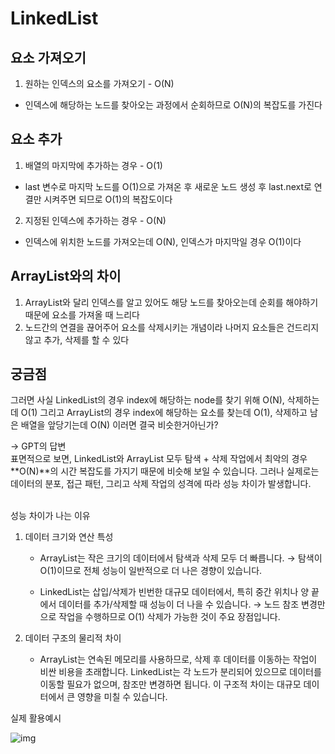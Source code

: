 # LinkedList

## 요소 가져오기
1. 원하는 인덱스의 요소를 가져오기 - O(N)
- 인덱스에 해당하는 노드를 찾아오는 과정에서 순회하므로 O(N)의 복잡도를 가진다

## 요소 추가
1. 배열의 마지막에 추가하는 경우 - O(1)
- last 변수로 마지막 노드를 O(1)으로 가져온 후 새로운 노드 생성 후 last.next로 연결만 시켜주면 되므로 O(1)의 복잡도이다

2. 지정된 인덱스에 추가하는 경우 - O(N)
- 인덱스에 위치한 노드를 가져오는데 O(N), 인덱스가 마지막일 경우 O(1)이다


## ArrayList와의 차이
1. ArrayList와 달리 인덱스를 알고 있어도 해당 노드를 찾아오는데 순회를 해야하기 때문에 요소를 가져올 때 느리다
2. 노드간의 연결을 끊어주어 요소를 삭제시키는 개념이라 나머지 요소들은 건드리지 않고 추가, 삭제를 할 수 있다

## 궁금점
그러면 사실 LinkedList의 경우 index에 해당하는 node를 찾기 위해 O(N), 삭제하는데 O(1) 그리고 ArrayList의 경우 index에 해당하는 요소를 찾는데 O(1), 삭제하고 남은 배열을 앞당기는데 O(N) 이러면 결국 비슷한거아닌가?

-> GPT의 답변
<br>표면적으로 보면, LinkedList와 ArrayList 모두 탐색 + 삭제 작업에서 최악의 경우 **O(N)**의 시간 복잡도를 가지기 때문에 비슷해 보일 수 있습니다. 그러나 실제로는 데이터의 분포, 접근 패턴, 그리고 삭제 작업의 성격에 따라 성능 차이가 발생합니다.

<br>성능 차이가 나는 이유
1. 데이터 크기와 연산 특성
   - ArrayList는 작은 크기의 데이터에서 탐색과 삭제 모두 더 빠릅니다.
   → 탐색이 O(1)이므로 전체 성능이 일반적으로 더 나은 경향이 있습니다.

   - LinkedList는 삽입/삭제가 빈번한 대규모 데이터에서, 특히 중간 위치나 양 끝에서 데이터를 추가/삭제할 때 성능이 더 나을 수 있습니다.
   → 노드 참조 변경만으로 작업을 수행하므로 O(1) 삭제가 가능한 것이 주요 장점입니다.

   
2. 데이터 구조의 물리적 차이
   - ArrayList는 연속된 메모리를 사용하므로, 삭제 후 데이터를 이동하는 작업이 비싼 비용을 초래합니다.
   LinkedList는 각 노드가 분리되어 있으므로 데이터를 이동할 필요가 없으며, 참조만 변경하면 됩니다. 이 구조적 차이는 대규모 데이터에서 큰 영향을 미칠 수 있습니다.

실제 활용예시 <br>

![img](/studyJava/img/1.PNG)